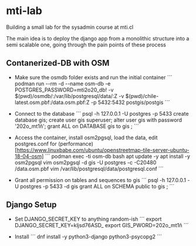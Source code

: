 # mti-lab
Building a small lab for the sysadmin course at mti.cl

The main idea is to deploy the django app from a monolithic structure into a semi scalable one, 
going through the pain points of these process

## Contanerized-DB with OSM
* Make sure the osmdb folder exists and run the initial container
´´´
podman run --rm -d --name osm-db -e POSTGRES_PASSWORD=mti2o20_db! -v $(pwd)/osmdb/:/var/lib/postgresql/data/:Z -v $(pwd)/chile-latest.osm.pbf:/data.osm.pbf:Z -p 5432:5432 postgis/postgis
´´´

* Connect to the database
´´´
psql -h 127.0.0.1 -U postgres -p 5433
create database gis;
create user gis superuser;
alter user gis with password '202o_mt1ñ';
grant ALL on DATABASE gis to gis ;
´´´

* Access the container, install osm2pgsql, load the data, edit postgres.conf for (performance)[https://www.linuxbabe.com/ubuntu/openstreetmap-tile-server-ubuntu-18-04-osm]
´´´
podman exec -ti osm-db bash
apt update -y
apt install -y osm2pgsql vim
osm2pgsql -d gis -U postgres -c -C20480 /data.osm.pbf
vim /var/lib/postgresql/data/postgresql.conf
´´´

* Grant all permission on tables and sequences to gis
´´´
psql -h 127.0.0.1 -U postgres -p 5433 -d gis
grant ALL on SCHEMA public to gis ;
´´´

## Django Setup
* Set DJANGO_SECRET_KEY to anything random-ish
´´´
export DJANGO_SECRET_KEY=kljsd76ASD_
export GIS_PWORD=202o_mt1ñ
´´´

* Install
´´´
dnf install -y python3-django python3-psycopg2
´´´
